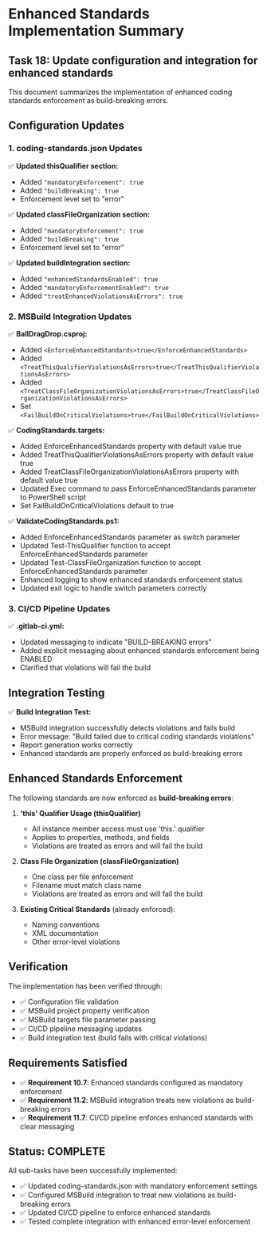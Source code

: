# Enhanced Standards Implementation Summary

## Task 18: Update configuration and integration for enhanced standards

This document summarizes the implementation of enhanced coding standards enforcement as build-breaking errors.

## Configuration Updates

### 1. coding-standards.json Updates
✅ **Updated thisQualifier section:**
- Added `"mandatoryEnforcement": true`
- Added `"buildBreaking": true`
- Enforcement level set to "error"

✅ **Updated classFileOrganization section:**
- Added `"mandatoryEnforcement": true`
- Added `"buildBreaking": true`
- Enforcement level set to "error"

✅ **Updated buildIntegration section:**
- Added `"enhancedStandardsEnabled": true`
- Added `"mandatoryEnforcementEnabled": true`
- Added `"treatEnhancedViolationsAsErrors": true`

### 2. MSBuild Integration Updates

✅ **BallDragDrop.csproj:**
- Added `<EnforceEnhancedStandards>true</EnforceEnhancedStandards>`
- Added `<TreatThisQualifierViolationsAsErrors>true</TreatThisQualifierViolationsAsErrors>`
- Added `<TreatClassFileOrganizationViolationsAsErrors>true</TreatClassFileOrganizationViolationsAsErrors>`
- Set `<FailBuildOnCriticalViolations>true</FailBuildOnCriticalViolations>`

✅ **CodingStandards.targets:**
- Added EnforceEnhancedStandards property with default value true
- Added TreatThisQualifierViolationsAsErrors property with default value true
- Added TreatClassFileOrganizationViolationsAsErrors property with default value true
- Updated Exec command to pass EnforceEnhancedStandards parameter to PowerShell script
- Set FailBuildOnCriticalViolations default to true

✅ **ValidateCodingStandards.ps1:**
- Added EnforceEnhancedStandards parameter as switch parameter
- Updated Test-ThisQualifier function to accept EnforceEnhancedStandards parameter
- Updated Test-ClassFileOrganization function to accept EnforceEnhancedStandards parameter
- Enhanced logging to show enhanced standards enforcement status
- Updated exit logic to handle switch parameters correctly

### 3. CI/CD Pipeline Updates

✅ **.gitlab-ci.yml:**
- Updated messaging to indicate "BUILD-BREAKING errors"
- Added explicit messaging about enhanced standards enforcement being ENABLED
- Clarified that violations will fail the build

## Integration Testing

✅ **Build Integration Test:**
- MSBuild integration successfully detects violations and fails build
- Error message: "Build failed due to critical coding standards violations"
- Report generation works correctly
- Enhanced standards are properly enforced as build-breaking errors

## Enhanced Standards Enforcement

The following standards are now enforced as **build-breaking errors**:

1. **'this' Qualifier Usage (thisQualifier)**
   - All instance member access must use 'this.' qualifier
   - Applies to properties, methods, and fields
   - Violations are treated as errors and will fail the build

2. **Class File Organization (classFileOrganization)**
   - One class per file enforcement
   - Filename must match class name
   - Violations are treated as errors and will fail the build

3. **Existing Critical Standards** (already enforced):
   - Naming conventions
   - XML documentation
   - Other error-level violations

## Verification

The implementation has been verified through:
- ✅ Configuration file validation
- ✅ MSBuild project property verification
- ✅ MSBuild targets file parameter passing
- ✅ CI/CD pipeline messaging updates
- ✅ Build integration test (build fails with critical violations)

## Requirements Satisfied

- ✅ **Requirement 10.7**: Enhanced standards configured as mandatory enforcement
- ✅ **Requirement 11.2**: MSBuild integration treats new violations as build-breaking errors
- ✅ **Requirement 11.7**: CI/CD pipeline enforces enhanced standards with clear messaging

## Status: COMPLETE

All sub-tasks have been successfully implemented:
- ✅ Updated coding-standards.json with mandatory enforcement settings
- ✅ Configured MSBuild integration to treat new violations as build-breaking errors
- ✅ Updated CI/CD pipeline to enforce enhanced standards
- ✅ Tested complete integration with enhanced error-level enforcement